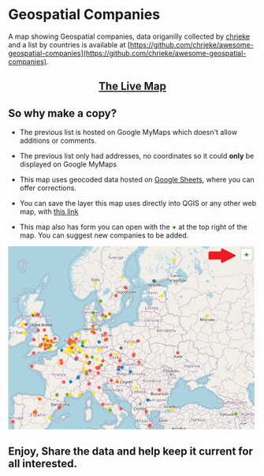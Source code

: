 
# Geospatial Companies

A map showing Geospatial companies, data origanilly collected by [chrieke](https://github.com/chrieke) and a list by countries is available at [https://github.com/chrieke/awesome-geospatial-companies](https://github.com/chrieke/awesome-geospatial-companies).  

## <center>[The Live Map](https://bogind.github.io/Geospatial-Companies/)</center>

## So why make a copy?

* The previous list is hosted on Google MyMaps which doesn't allow additions or comments.

* The previous list only had addresses, no coordinates so it could **only** be displayed on Google MyMaps

* This map uses geocoded data hosted on [Google Sheets](https://docs.google.com/spreadsheets/d/1pQQfcpPsh2EIJxCamAsL8B4c_GI8BaT-r8LCNckuE5w/edit?usp=sharing), where you can offer corrections.

* You can save the layer this map uses directly into QGIS or any other web map, with [this link](https://script.google.com/macros/s/AKfycbwMj3p--L1h57PB_b1TUF1h-fYgMZGRYaHaSBmQ6_3ZyzL2jT8lqCwhB-b-obgRFwgZbg/exec)

* This map also has form you can open with the <b style="color:green">+</b> at the top right of the map. You can suggest new companies to be added.

<img width="500" src="button.png">



## Enjoy, Share the data and help keep it current for all interested.